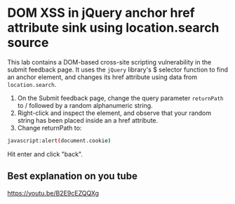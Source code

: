 # DOM XSS in jQuery anchor href attribute sink using location.search source

This lab contains a DOM-based cross-site scripting vulnerability in the submit feedback page. It uses the `jQuery` library's $ selector function to find an anchor element, and changes its href attribute using data from `location.search`.

1) On the Submit feedback page, change the query parameter `returnPath` to / followed by a random alphanumeric string.
2) Right-click and inspect the element, and observe that your random string has been placed inside an a href attribute.
3) Change returnPath to:
```bash
javascript:alert(document.cookie)
```
Hit enter and click "back".

## Best explanation on you tube
https://youtu.be/B2E9cEZQQXg
